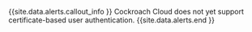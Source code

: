 {{site.data.alerts.callout_info }}
Cockroach Cloud does not yet support certificate-based user authentication.
{{site.data.alerts.end }}
